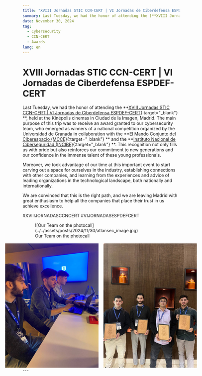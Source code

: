 ```yaml
---
title: "XVIII Jornadas STIC CCN-CERT | VI Jornadas de Ciberdefensa ESPDEF-CERT"
summary: Last Tuesday, we had the honor of attending the [**XVIII Jornadas STIC CCN-CERT | VI Jornadas de Ciberdefensa ESPDEF-CERT**](https://jornadas.ccn-cert.cni.es/es/xviiijornadas){:target="_blank"} , held at the Kinépolis cinemas in Ciudad de la Imagen, Madrid. The main purpose of this trip was to receive an award granted to our cybersecurity team, who emerged as winners of a national competition organized by the Universidad de Granada in collaboration with the [**El Mando Conjunto del Ciberespacio (MCCE)**](https://youtu.be/w7iuEEjaLYU){:target="_blank"}  and the [**Instituto Nacional de Ciberseguridad (INCIBE)**](https://www.incibe.es/){:target="_blank"} . This recognition not only fills us with pride but also reinforces our commitment to new generations and our confidence in the immense talent of these young professionals."
date: November 30, 2024
tag:
  - Cybersecurity
  - CCN-CERT
  - Awards
lang: en
---
```


# XVIII Jornadas STIC CCN-CERT | VI Jornadas de Ciberdefensa ESPDEF-CERT

Last Tuesday, we had the honor of attending the **[XVIII Jornadas STIC CCN-CERT | VI Jornadas de Ciberdefensa ESPDEF-CERT](https://jornadas.ccn-cert.cni.es/es/xviiijornadas){:target="_blank"} **, held at the Kinépolis cinemas in Ciudad de la Imagen, Madrid. The main purpose of this trip was to receive an award granted to our cybersecurity team, who emerged as winners of a national competition organized by the Universidad de Granada in collaboration with the **[El Mando Conjunto del Ciberespacio (MCCE)](https://youtu.be/w7iuEEjaLYU){:target="_blank"} ** and the **[Instituto Nacional de Ciberseguridad (INCIBE)](https://www.incibe.es/){:target="_blank"} **. This recognition not only fills us with pride but also reinforces our commitment to new generations and our confidence in the immense talent of these young professionals.

<!-- more -->

Moreover, we took advantage of our time at this important event to start carving out a space for ourselves in the industry, establishing connections with other companies, and learning from the experiences and advice of leading organizations in the technological landscape, both nationally and internationally.

We are convinced that this is the right path, and we are leaving Madrid with great enthusiasm to help all the companies that place their trust in us achieve excellence.

\#XVIIIJORNADASCCNCERT
\#VIJORNADASESPDEFCERT

<figure markdown="span">
    ![Our Team on the photocall](../../assets/posts/2024/11/30/atlansec_image.jpg)
  <figcaption>Our Team on the photocall</figcaption>
</figure>

<div style="display: flex; flex-direction:row; justify-content: center; gap: 1rem; margin-top: 1rem;">
<img src="/assets/posts/2024/11/30/Atlansec_coworking.jpg" alt="Our Team at coworking zone" style="height: 400px"/>

<img src="/assets/posts/2024/11/30/Atlansec_award.jpg" alt="Our Team with the Award" style="height: 400px"/>
</div>
--- 